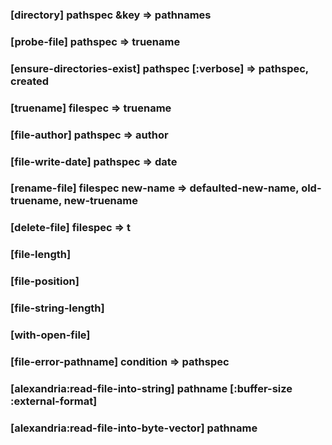 ### [directory] pathspec &key => pathnames

### [probe-file] pathspec => truename

### [ensure-directories-exist] pathspec \[:verbose\] => pathspec, created

### [truename] filespec => truename

### [file-author] pathspec => author

### [file-write-date] pathspec => date

### [rename-file] filespec new-name => defaulted-new-name, old-truename, new-truename

### [delete-file] filespec => t

### [file-length]

### [file-position]

### [file-string-length]

### [with-open-file]

### [file-error-pathname] condition => pathspec

### [alexandria:read-file-into-string] pathname \[:buffer-size :external-format\]

### [alexandria:read-file-into-byte-vector] pathname
